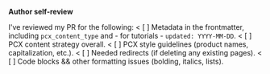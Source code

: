 **Author self-review**

I've reviewed my PR for the following:
< [ ] Metadata in the frontmatter, including `pcx_content_type` and - for tutorials - `updated: YYYY-MM-DD`.
< [ ] PCX content strategy overall.
< [ ] PCX style guidelines (product names, capitalization, etc.).
< [ ] Needed redirects (if deleting any existing pages).
< [ ] Code blocks && other formatting issues (bolding, italics, lists).
